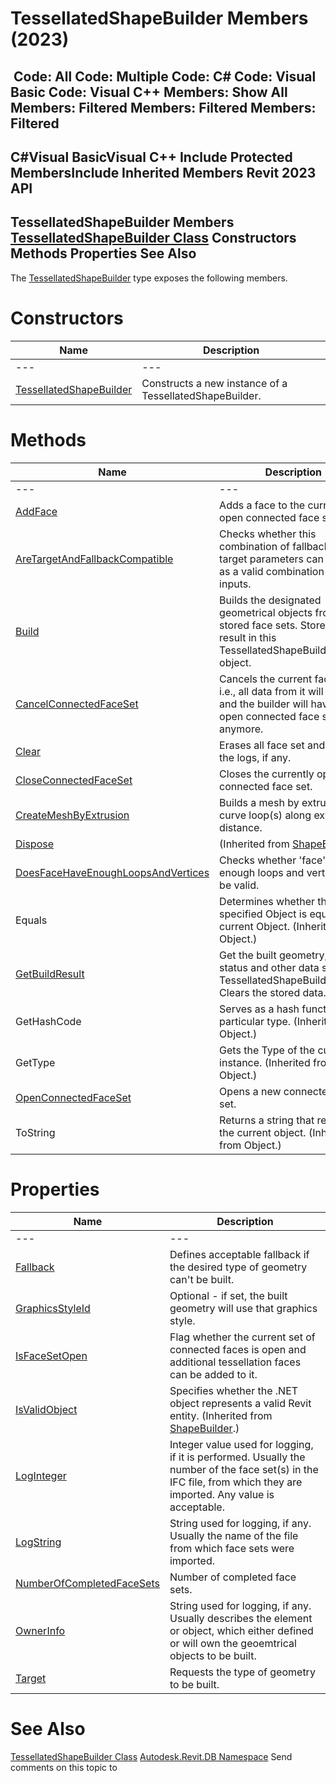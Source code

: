 # TessellatedShapeBuilder Members (2023)

﻿
 Code: All Code: Multiple Code: C# Code: Visual Basic Code: Visual C++  Members: Show All Members: Filtered Members: Filtered Members: Filtered   
---  
C#Visual BasicVisual C++
Include Protected MembersInclude Inherited Members
Revit 2023 API  
---  
TessellatedShapeBuilder Members  
[TessellatedShapeBuilder Class](a144b0e3-c997-eac1-5c00-51c56d9e66f2.md "TessellatedShapeBuilder Class") Constructors Methods Properties See Also  
---  
The [TessellatedShapeBuilder](a144b0e3-c997-eac1-5c00-51c56d9e66f2.md "TessellatedShapeBuilder Class") type exposes the following members.
# Constructors
| Name | Description |
| --- | --- |
| --- | --- | --- |
| [TessellatedShapeBuilder](2018769c-6575-1926-7978-539291b3ff8b.md "TessellatedShapeBuilder Constructor") | Constructs a new instance of a TessellatedShapeBuilder. |

# Methods
| Name | Description |
| --- | --- |
| --- | --- | --- |
| [AddFace](401c4066-4ec1-be8c-53ae-daea44f3244d.md "AddFace Method") | Adds a face to the currently open connected face set. |
| [AreTargetAndFallbackCompatible](fc565805-bda1-2cd3-6bf0-e0defa4edfc9.md "AreTargetAndFallbackCompatible Method") | Checks whether this combination of fallback and target parameters can be used as a valid combination of inputs. |
| [Build](3b67078d-f8fd-83f4-ee2e-b83e8ec23a23.md "Build Method") | Builds the designated geometrical objects from the stored face sets. Stores the result in this TessellatedShapeBuilder object. |
| [CancelConnectedFaceSet](11a71aab-1685-27ad-10c4-328e4a02b4fb.md "CancelConnectedFaceSet Method") | Cancels the current face set - i.e., all data from it will be lost and the builder will have no open connected face set anymore. |
| [Clear](8c2cd942-f8c3-3288-bac6-8d4d1f064714.md "Clear Method") | Erases all face set and clears the logs, if any. |
| [CloseConnectedFaceSet](0bebb71c-317e-3dbc-1304-169561e22214.md "CloseConnectedFaceSet Method") | Closes the currently open connected face set. |
| [CreateMeshByExtrusion](16bfff9e-b581-94b8-4797-cb880d79e793.md "CreateMeshByExtrusion Method") | Builds a mesh by extruding curve loop(s) along extrusion distance. |
| [Dispose](efbfadf8-519d-7f66-8553-e887ed3058f1.md "Dispose Method") | (Inherited from [ShapeBuilder](66c1678c-2e01-e0de-1386-5a0e1eb3ccff.md "ShapeBuilder Class").) |
| [DoesFaceHaveEnoughLoopsAndVertices](894594d4-e75a-843e-ed5f-c9554feec2f4.md "DoesFaceHaveEnoughLoopsAndVertices Method") | Checks whether 'face' has enough loops and vertcies to be valid. |
| Equals | Determines whether the specified Object is equal to the current Object. (Inherited from Object.) |
| [GetBuildResult](136e8763-4156-4ffe-0fcc-45af9dbb6c14.md "GetBuildResult Method") | Get the built geometry, build status and other data stored in TessellatedShapeBuilderResult. Clears the stored data. |
| GetHashCode | Serves as a hash function for a particular type.  (Inherited from Object.) |
| GetType | Gets the Type of the current instance. (Inherited from Object.) |
| [OpenConnectedFaceSet](186da29a-caa2-99ea-1b2a-722c1656c44a.md "OpenConnectedFaceSet Method") | Opens a new connected face set. |
| ToString | Returns a string that represents the current object. (Inherited from Object.) |

# Properties
| Name | Description |
| --- | --- |
| --- | --- | --- |
| [Fallback](59acf1d0-742a-45eb-df1c-edbb136279a4.md "Fallback Property") | Defines acceptable fallback if the desired type of geometry can't be built. |
| [GraphicsStyleId](b52fe304-95a0-77c8-4b4c-e3c18c16677d.md "GraphicsStyleId Property") | Optional - if set, the built geometry will use that graphics style. |
| [IsFaceSetOpen](0da2193e-aebc-5eb4-353e-ea72a12868bc.md "IsFaceSetOpen Property") | Flag whether the current set of connected faces is open and additional tessellation faces can be added to it. |
| [IsValidObject](6a5c7474-6ea6-4886-d356-204405406596.md "IsValidObject Property") | Specifies whether the .NET object represents a valid Revit entity.  (Inherited from [ShapeBuilder](66c1678c-2e01-e0de-1386-5a0e1eb3ccff.md "ShapeBuilder Class").) |
| [LogInteger](c6a84d2a-824d-07e9-4559-79bb80d25e8e.md "LogInteger Property") | Integer value used for logging, if it is performed. Usually the number of the face set(s) in the IFC file, from which they are imported. Any value is acceptable. |
| [LogString](dbfa746b-807f-d58a-cd1c-67ff07f4b968.md "LogString Property") | String used for logging, if any. Usually the name of the file from which face sets were imported. |
| [NumberOfCompletedFaceSets](aacc351c-0e65-7d1d-c177-627de5e9974a.md "NumberOfCompletedFaceSets Property") | Number of completed face sets. |
| [OwnerInfo](5c2c3e95-ae6e-f303-a770-662acf186181.md "OwnerInfo Property") | String used for logging, if any. Usually describes the element or object, which either defined or will own the geoemtrical objects to be built. |
| [Target](2e6f38a0-cabd-5fac-34dc-40af993135c7.md "Target Property") | Requests the type of geometry to be built. |

# See Also
[TessellatedShapeBuilder Class](a144b0e3-c997-eac1-5c00-51c56d9e66f2.md "TessellatedShapeBuilder Class")
[Autodesk.Revit.DB Namespace](87546ba7-461b-c646-cbb1-2cb8f5bff8b2.md "Autodesk.Revit.DB Namespace")
Send comments on this topic to 